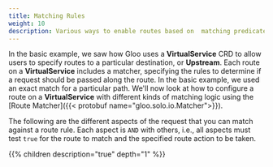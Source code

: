 ```yaml
---
title: Matching Rules
weight: 10
description: Various ways to enable routes based on  matching predicates
---
```


In the basic example, we saw how Gloo uses a **VirtualService** CRD to allow users to specify routes to a particular destination, or **Upstream**.
Each route on a **VirtualService** includes a matcher, specifying the rules to determine if a request should be passed along the route. 
In the basic example, we used an exact match for a particular path. 
We'll now look at how to configure a route on a **VirtualService** with different kinds of matching logic using the [Route Matcher]({{< protobuf name="gloo.solo.io.Matcher">}}).

The following are the different aspects of the request that you can match against a route rule. Each aspect is `AND`
with others, i.e., all aspects must test `true` for the route to match and the specified route action to be taken.

{{% children description="true" depth="1" %}}
